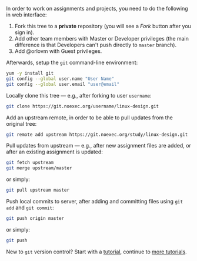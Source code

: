 In order to work on assignments and projects, you need to do the following in web interface:

1. Fork this tree to a **private** repository (you will see a *Fork* button after you sign in).
2. Add other team members with Master or Developer privileges
   (the main difference is that Developers can't push directly to `master` branch).
3. Add @orlovm with Guest privileges.

Afterwards, setup the `git` command-line environment:

```bash
yum -y install git
git config --global user.name "User Name"
git config --global user.email "user@email"
```

Locally clone this tree — e.g., after forking to user `username`:

```bash
git clone https://git.noexec.org/username/linux-design.git
```

Add an upstream remote, in order to be able to pull updates from the original tree:

```bash
git remote add upstream https://git.noexec.org/study/linux-design.git
```

Pull updates from upstream — e.g., after new assignment files are added, or after
an existing assignment is updated:

```bash
git fetch upstream
git merge upstream/master
```
or simply:
```bash
git pull upstream master
```

Push local commits to server, after adding and committing files using `git add` and `git commit`:

```bash
git push origin master
```
or simply:
```bash
git push
```

New to `git` version control?
Start with a [tutorial](https://git-scm.com/docs/gittutorial),
continue to [more tutorials](https://www.atlassian.com/git/tutorials/).
